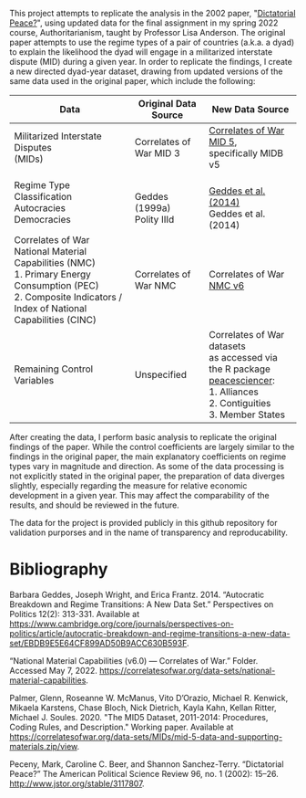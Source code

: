 This project attempts to replicate the analysis in the 2002 paper, "[Dictatorial Peace?](http://www.jstor.org/stable/3117807)", using updated data for the final assignment in my spring 2022 course, Authoritarianism, taught by Professor Lisa Anderson.  The original paper attempts to use the regime types of a pair of countries (a.k.a. a dyad) to explain the likelihood the dyad will engage in a militarized interstate dispute (MID) during a given year.  In order to replicate the findings, I create a new directed dyad-year dataset, drawing from updated versions of the same data used in the original paper, which include the following:

| Data | Original Data Source| New Data Source|
|------|---------------------|----------------|
| Militarized Interstate Disputes<br>(MIDs) | Correlates of War MID 3 | [Correlates of War MID 5](https://correlatesofwar.org/data-sets/MIDs/mid-5-data-and-supporting-materials.zip/view),<br>specifically MIDB v5 |
| Regime Type Classification<br>    Autocracies<br>    Democracies | <br>Geddes (1999a)<br>Polity IIId | <br>[Geddes et al. (2014)](https://sites.psu.edu/dictators/)<br>Geddes et al. (2014)|
| Correlates of War<br>National Material Capabilities (NMC)<br>1. Primary Energy Consumption (PEC)<br>2. Composite Indicators / Index of National Capabilities (CINC) | Correlates of War NMC | Correlates of War [NMC v6](https://correlatesofwar.org/data-sets/national-material-capabilities/nmc_documentation-6-0.zip/view) |
| Remaining Control Variables | Unspecified | Correlates of War datasets<br>as accessed via the R package<br>[peacesciencer](https://github.com/svmiller/peacesciencer):<br>1. Alliances<br>2. Contiguities<br>3. Member States |

After creating the data, I perform basic analysis to replicate the original findings of the paper.  While the control coefficients are largely similar to the findings in the original paper, the main explanatory coefficients on regime types vary in magnitude and direction.  As some of the data processing is not explicitly stated in the original paper, the preparation of data diverges slightly, especially regarding the measure for relative economic development in a given year.  This may affect the comparability of the results, and should be reviewed in the future.

The data for the project is provided publicly in this github repository for validation purporses and in the name of transparency and reproducability.

# Bibliography

Barbara Geddes, Joseph Wright, and Erica Frantz. 2014. “Autocratic Breakdown and Regime Transitions: A New Data Set.” Perspectives on Politics 12(2): 313-331.  Available at https://www.cambridge.org/core/journals/perspectives-on-politics/article/autocratic-breakdown-and-regime-transitions-a-new-data-set/EBDB9E5E64CF899AD50B9ACC630B593F.

“National Material Capabilities (v6.0) — Correlates of War.” Folder. Accessed May 7, 2022. https://correlatesofwar.org/data-sets/national-material-capabilities.

Palmer, Glenn, Roseanne W. McManus, Vito D’Orazio, Michael R. Kenwick, Mikaela Karstens, Chase Bloch, Nick Dietrich, Kayla Kahn, Kellan Ritter, Michael J. Soules. 2020. "The MID5 Dataset, 2011-2014: Procedures, Coding Rules, and Description." Working paper. Available at https://correlatesofwar.org/data-sets/MIDs/mid-5-data-and-supporting-materials.zip/view.

Peceny, Mark, Caroline C. Beer, and Shannon Sanchez-Terry. “Dictatorial Peace?” The American Political Science Review 96, no. 1 (2002): 15–26. http://www.jstor.org/stable/3117807.
